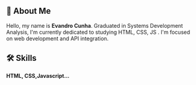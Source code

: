 

## 🚀 About Me
Hello, my name is <b>Evandro Cunha</b>.
 Graduated in Systems Development Analysis, I'm currently dedicated to studying HTML, CSS, JS . I'm focused on web development and API integration.


 

## 🛠 Skills
<b>HTML, CSS,Javascript...</b>




 
 

